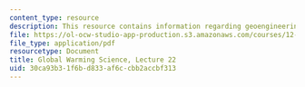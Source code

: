 ```yaml
---
content_type: resource
description: This resource contains information regarding geoengineering.
file: https://ol-ocw-studio-app-production.s3.amazonaws.com/courses/12-340-global-warming-science-spring-2012/30ca93b31f6bd833af6ccbb2accbf313_MIT12_340S12_lec22.pdf
file_type: application/pdf
resourcetype: Document
title: Global Warming Science, Lecture 22
uid: 30ca93b3-1f6b-d833-af6c-cbb2accbf313
---
```

